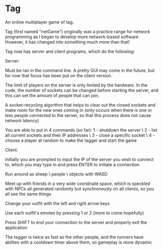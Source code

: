 # Tag
An online multiplayer game of tag.

Tag (first named "netGame") originally was a practice range for network programming as I began to develop more network-based software.
However, it has changed into something much more than that!

Tag now has server and client programs, which do the following:

Server:

  Must be ran in the command line. A pretty GUI may come in the future, but for now that focus has been put
  on the client version.
  
  The limit of players on the server is only limited by the hardware. In the code, the number of sockets can be changed before starting the server,
  and this can set the amount of people that can join.
  
  A socket-recycling algorithm that helps to clear out the closed sockets and make room for the new ones coming in (only occurs when there is one or less
  people connected to the server, so that this process does not cause network latency)
  
  You are able to put in 4 commands (so far): 1 - shutdown the server \ 2 - list all current sockets and their IP addresses \ 3 - close a specific socket \ 4 - choose a
  player at random to make the tagger and start the game
  
  
Client:

  Initially you are prompted to input the IP of the server you wish to connect to, which you may type in and press ENTER to initiate a connection

  Run around as sheep \ people \ objects with WASD
  
  Meet up with friends in a very wide coordinate space, which is speckled with NPCs all generated randomly but synchronously on all clients, so you all see the same things
  
  Change your outfit with the left and right arrow keys
  
  Use each outfit's emotes by pressing 1 or 2 (more to come hopefully)
  
  Press SHIFT to end your connection to the server and properly exit the application
  
  The tagger is twice as fast as the other people, and the runners have abilites with a cooldown timer above them, so gameplay is more dynamic
